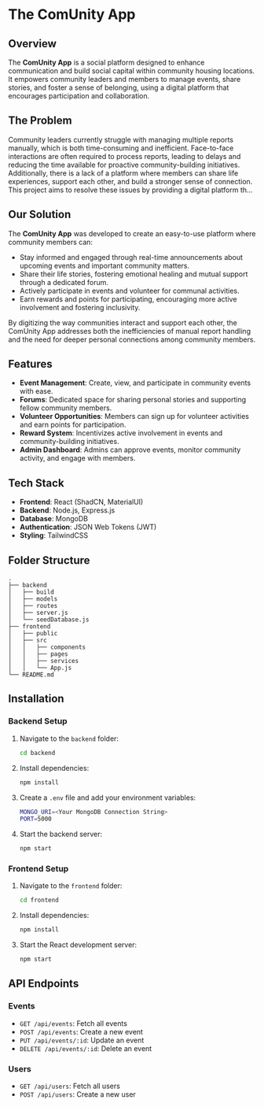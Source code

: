 
# The ComUnity App

## Overview
The **ComUnity App** is a social platform designed to enhance communication and build social capital within community housing locations. It empowers community leaders and members to manage events, share stories, and foster a sense of belonging, using a digital platform that encourages participation and collaboration.

## The Problem

Community leaders currently struggle with managing multiple reports manually, which is both time-consuming and inefficient. Face-to-face interactions are often required to process reports, leading to delays and reducing the time available for proactive community-building initiatives. Additionally, there is a lack of a platform where members can share life experiences, support each other, and build a stronger sense of connection. This project aims to resolve these issues by providing a digital platform th...

## Our Solution

The **ComUnity App** was developed to create an easy-to-use platform where community members can:
- Stay informed and engaged through real-time announcements about upcoming events and important community matters.
- Share their life stories, fostering emotional healing and mutual support through a dedicated forum.
- Actively participate in events and volunteer for communal activities.
- Earn rewards and points for participating, encouraging more active involvement and fostering inclusivity.

By digitizing the way communities interact and support each other, the ComUnity App addresses both the inefficiencies of manual report handling and the need for deeper personal connections among community members.

## Features
- **Event Management**: Create, view, and participate in community events with ease.
- **Forums**: Dedicated space for sharing personal stories and supporting fellow community members.
- **Volunteer Opportunities**: Members can sign up for volunteer activities and earn points for participation.
- **Reward System**: Incentivizes active involvement in events and community-building initiatives.
- **Admin Dashboard**: Admins can approve events, monitor community activity, and engage with members.

## Tech Stack
- **Frontend**: React (ShadCN, MaterialUI)
- **Backend**: Node.js, Express.js
- **Database**: MongoDB
- **Authentication**: JSON Web Tokens (JWT)
- **Styling**: TailwindCSS

## Folder Structure
```
.
├── backend
│   ├── build
│   ├── models
│   ├── routes
│   ├── server.js
│   └── seedDatabase.js
├── frontend
│   ├── public
│   ├── src
│   │   ├── components
│   │   ├── pages
│   │   ├── services
│   │   └── App.js
└── README.md
```

## Installation

### Backend Setup
1. Navigate to the `backend` folder:
   ```bash
   cd backend
   ```
2. Install dependencies:
   ```bash
   npm install
   ```
3. Create a `.env` file and add your environment variables:
   ```bash
   MONGO_URI=<Your MongoDB Connection String>
   PORT=5000
   ```
4. Start the backend server:
   ```bash
   npm start
   ```

### Frontend Setup
1. Navigate to the `frontend` folder:
   ```bash
   cd frontend
   ```
2. Install dependencies:
   ```bash
   npm install
   ```
3. Start the React development server:
   ```bash
   npm start
   ```

## API Endpoints

### Events
- `GET /api/events`: Fetch all events
- `POST /api/events`: Create a new event
- `PUT /api/events/:id`: Update an event
- `DELETE /api/events/:id`: Delete an event

### Users
- `GET /api/users`: Fetch all users
- `POST /api/users`: Create a new user

